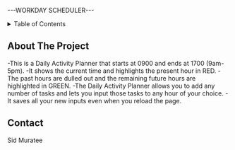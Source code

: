 
---WORKDAY SCHEDULER---


<!-- TABLE OF CONTENTS -->
<details>
  <summary>Table of Contents</summary>
  <ol>
    <li>
      <a href="#about-the-project">About The Project</a>
      <ul>
        <li><a href="#built-with">Built With</a></li>
      </ul>
    </li>
    <li>
      <a href="#getting-started">Getting Started</a>
      <ul>
        <li><a href="#prerequisites">Prerequisites</a></li>
        <li><a href="#installation">Installation</a></li>
      </ul>
    </li>
    <li><a href="#usage">Usage</a></li>
    <li><a href="#roadmap">Roadmap</a></li>
    <li><a href="#contributing">Contributing</a></li>
    <li><a href="#license">License</a></li>
    <li><a href="#contact">Contact</a></li>
    <li><a href="#acknowledgments">Acknowledgments</a></li>
  </ol>
</details>



<!-- ABOUT THE PROJECT -->
## About The Project
-This is a Daily Activity Planner that starts at 0900 and ends at 1700 (9am-5pm).
-It shows the current time and highlights the present hour in RED.
-The past hours are dulled out and the remaining future hours are highlighted in GREEN.
-The Daily Activity Planner allows you to add any number of tasks and lets you input those tasks to any hour of your choice.
-It saves all your new inputs even when you reload the page.




<!-- CONTACT -->
## Contact

Sid Muratee